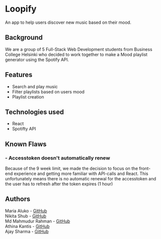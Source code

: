 # Loopify

An app to help users discover new music based on their mood.

## Background

We are a group of 5 Full-Stack Web Development students from Business College Helsinki who decided to work together to make a Mood playlist generator using the Spotify API.

## Features

-   Search and play music
-   Filter playlists based on users mood
-   Playlist creation

## Technologies used

-   React
-   Spotifty API

## Known Flaws

### - Accesstoken doesn't automatically renew

Because of the 9 week limit, we made the decision to focus on the front-end experience and getting more familiar with API-calls and React. This unfortunately means there is no automatic renewal for the accesstoken and the user has to refresh after the token expires (1 hour)

## Authors

Maria Aluko - [GitHub](https://github.com/maria-aluko)  
Nikita Shub - [GitHub](https://github.com/nikitushu2)  
Md Mahmudur Rahman - [GitHub](https://github.com/mehedimrm22)  
Athina Kantis - [GitHub](https://github.com/athinakantis)  
Ajay Sharma - [GitHub](https://github.com/Ajaysharmasgit)

